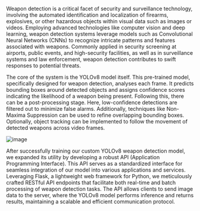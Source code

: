 Weapon detection is a critical facet of security and surveillance technology, involving the 
automated identification and localization of firearms, explosives, or other hazardous objects 
within visual data such as images or videos. Employing advanced technologies like computer 
vision and deep learning, weapon detection systems leverage models such as Convolutional 
Neural Networks (CNNs) to recognize intricate patterns and features associated with weapons. 
Commonly applied in security screening at airports, public events, and high-security facilities, 
as well as in surveillance systems and law enforcement, weapon detection contributes to swift 
responses to potential threats.

The core of the system is the YOLOv8 model itself. This pre-trained model, 
specifically designed for weapon detection, analyses each frame. It predicts bounding 
boxes around detected objects and assigns confidence scores indicating the likelihood 
of a weapon being present. 
Following this, there can be a post-processing stage. Here, low-confidence detections 
are filtered out to minimize false alarms. Additionally, techniques like Non-Maxima 
Suppression can be used to refine overlapping bounding boxes. Optionally, object 
tracking can be implemented to follow the movement of detected weapons across 
video frames. 

![image](https://github.com/user-attachments/assets/bc472840-1813-4626-b971-e5a689bd8511)


After successfully training our custom YOLOv8 weapon detection model, we 
expanded its utility by developing a robust API (Application Programming Interface). 
This API serves as a standardized interface for seamless integration of our model into 
various applications and services. Leveraging Flask, a lightweight web framework for 
Python, we meticulously crafted RESTful API endpoints that facilitate both real-time 
and batch processing of weapon detection tasks. The API allows clients to send image 
data to the server, where the YOLOv8 model performs inference and returns results, 
maintaining a scalable and efficient communication protocol.
